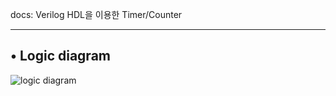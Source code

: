 docs: Verilog HDL을 이용한 Timer/Counter 
 
--------
• Logic diagram
--------
   
   ![logic diagram]("https://user-images.githubusercontent.com/59474775/97949139-093afe00-1dd6-11eb-9226-7ad263dccb7d.png")

   
   
